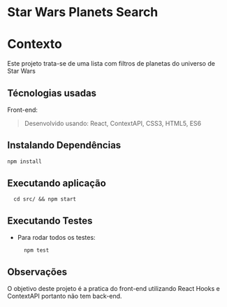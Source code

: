 # Star Wars Planets Search

# Contexto
Este projeto trata-se de uma lista com filtros de planetas do universo de Star Wars

## Técnologias usadas

Front-end:
> Desenvolvido usando: React, ContextAPI, CSS3, HTML5, ES6

## Instalando Dependências

```bash
npm install
``` 
## Executando aplicação

  ```
    cd src/ && npm start
  ```

## Executando Testes

* Para rodar todos os testes:

  ```
    npm test
  ```

## Observações
O objetivo deste projeto é a pratica do front-end utilizando React Hooks e ContextAPI portanto não tem back-end.
